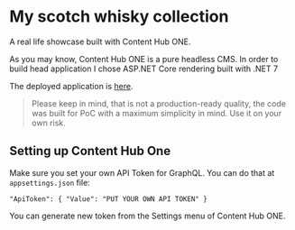 # My scotch whisky collection

A real life showcase built with Content Hub ONE.

As you may know, Content Hub ONE is a pure headless CMS. 
In order to build head application I chose ASP.NET Core rendering built with .NET 7

The deployed application is [here](https://whisky.martinmiles.net/).

> Please keep in mind, that is not a production-ready quality, the code was built for PoC with a maximum simplicity in mind. Use it on your own risk.

## Setting up Content Hub One

Make sure you set your own API Token for GraphQL. You can do that at `appsettings.json` file:
```
"ApiToken": { "Value": "PUT YOUR OWN API TOKEN" }
```
You can generate new token from the Settings menu of Content Hub ONE.